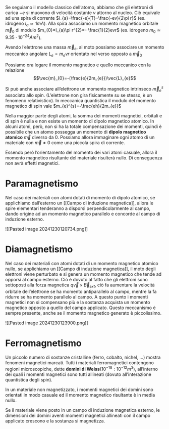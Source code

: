 Se seguiamo il modello classico dell’atomo, abbiamo che gli elettroni di carica $-e$ si muovono di velocità costante $v$ attorno al nucleo. Ciò equivale ad una spira di corrente $i_{a}=\frac{-e}{T}=\frac{-ev}{2\pi r}$ (es. idrogeno $I_{a}\simeq 1 mA$).
Alla spira associamo un momento magnetico orbitale $\vec{m}_{0}$ di modulo $m_{0}=I_{a}\pi r^{2}=- \frac{1}{2}evr$ (es. idrogeno $m_{0}\simeq 9.35\cdot 10^{-24} Am^{2}$).

Avendo l’elettrone una massa $\vec{m}_{e}$, al moto possiamo associare un momento meccanico angolare $L_{e}=m_{e}vr$ orientato nel verso opposto a $\vec{m}_{0}$

Possiamo ora legare il momento magnetico e quello meccanico con la relazione
$$\vec{m}_{0}=-(\frac{e}{2m_{e}})\vec{L}_{e}$$

Si può anche associare all’elettrone un momento magnetico intrinseco $\vec{m}_{e}^{s}$ associato allo spin. (L’elettrone non gira fisicamente su se stesso, è un fenomeno relativistico).
In meccanica quantistica il modulo del momento magnetico di spin vale $m_{e}^{s}=-\frac{eh}{2m_{e}}$

Nella maggior parte degli atomi, la somma dei momenti magnetici, orbitali e di spin è nulla e non esiste un momento di dipolo magnetico atomico.
In alcuni atomi, però, non si ha la totale compensazione dei momenti, quindi è possibile che un atomo possegga un momento di **dipolo magnetico atomico** $\vec{m}$ diverso da 0.
Possiamo allora immaginare ogni atomo di un materiale con $\vec{m}\not =0$ come una piccola spira di corrente.

Essendo però l’orientamento del momento dei vari atomi casuale, allora il momento magnetico risultante del materiale risulterà nullo. Di conseguenza non avrà effetti magnetici.

# Paramagnetismo
Nel caso dei materiali con atomi dotati di momento di dipolo atomico, se applichiamo dall’esterno un [[Campo di induzione magnetica]], allora le spire elementari tenderanno a disporsi perpendicolarmente al campo, dando origine ad un momento magnetico parallelo e concorde al campo di induzione esterno.

![[Pasted image 20241230120734.png]]

# Diamagnetismo
Nel caso dei materiali con atomi dotati di un momento magnetico atomico nullo, se applichiamo un [[Campo di induzione magnetica]], il moto degli elettroni viene perturbato e si genera un momento magnetico che tende ad opporsi al campo esterno. Ciò è dovuto al fatto che gli elettroni sono sottoposti alla forza magnetica $q\vec{v}\times \vec{B}_{ext}$, ciò fa aumentare la velocità orbitale dell’elettrone se ha momento antiparallelo al campo, mentre la fa ridurre se ha momento parallelo al campo.
A questo punto i momenti magnetici non si compensano più e la sostanza acquista un momento magnetico opposto a quello del campo applicato.
Questo meccanismo è sempre presente, anche se il momento magnetico generato è piccolissimo.

![[Pasted image 20241230123900.png]]

# Ferromagnetismo
Un piccolo numero di sostanze cristalline (ferro, cobalto, nichel, …) mostra fenomeni magnetici marcati.
Tutti i materiali ferromagnetici contengono regioni microscopiche, dette **domini di Weiss**($10^{-18}:10^{-12} m^{3}$), all’interno dei quali i momenti magnetici sono tutti allineati (dovuto all’interazione quantistica degli spin).

In un materiale non magnetizzato, i momenti magnetici dei domini sono orientati in modo casuale ed il momento magnetico risultante è in media nullo.

Se il materiale viene posto in un campo di induzione magnetica esterno, le dimensioni dei domini aventi momenti magnetici allineati con il campo applicato crescono e la sostanza si magnetizza.
